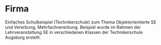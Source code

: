 # Firma
Einfaches Schulbeispiel (Technikerschule) zum Thema Objektorientierte SE und Vererbung, Mehrfachvererbung.
Beispiel wurde im Rahmen der Lehrveranstaltung SE in verschiedenen Klassen der Technikerschule Augsburg erstellt.

